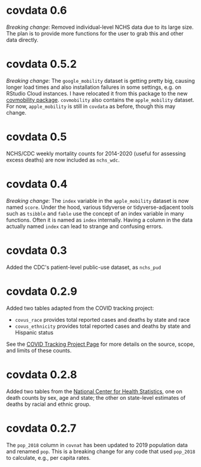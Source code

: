 # covdata 0.6
*Breaking change*: Removed individual-level NCHS data due to its large size. The plan is to provide more functions for the user to grab this and other data directly.

# covdata 0.5.2

*Breaking change*: The `google_mobility` dataset is getting pretty big, causing longer load times and also installation failures in some settings, e.g. on RStudio Cloud instances. I have relocated it from this package to the new [covmobility package](https://kjhealy.github.io/covmobility). `covmobility` also contains the `apple_mobility` dataset. For now, `apple_mobility` is still in `covdata` as before, though this may change.

# covdata 0.5

NCHS/CDC weekly mortality counts for 2014-2020 (useful for assessing excess deaths) are now included as `nchs_wdc`.

# covdata 0.4

*Breaking change*: The `index` variable in the `apple_mobility` dataset is now named `score`. Under the hood, various tidyverse or tidyverse-adjacent tools such as `tsibble` and `fable` use the concept of an index variable in many functions. Often it is named as `index` internally. Having a column in the data actually named `index` can lead to strange and confusing errors.

# covdata 0.3

Added the CDC's patient-level public-use dataset, as `nchs_pud`

# covdata 0.2.9

Added two tables adapted from the COVID tracking project:  
- `covus_race` provides total reported cases and deaths by state and race
- `covus_ethnicity` provides total reported cases and deaths by state and Hispanic status

See the [COVID Tracking Project Page](https://covidtracking.com/race/about) for more details on the source, scope, and limits of these counts.

# covdata 0.2.8

Added two tables from the [National Center for Health Statistics](https://www.cdc.gov/nchs/), one on death counts by sex, age and state; the other on state-level estimates of deaths by racial and ethnic group.

# covdata 0.2.7

The `pop_2018` column in `covnat` has been updated to 2019 population data and renamed `pop`. This is a breaking change for any code that used `pop_2018` to calculate, e.g., per capita rates. 
